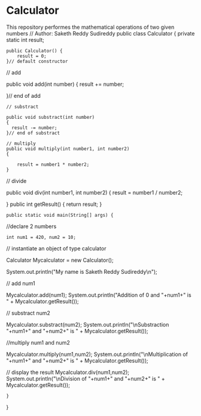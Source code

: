 # Calculator
This repository performes the mathematical operations of two given numbers
// Author: Saketh Reddy Sudireddy
public class Calculator {
    private static int result;

    public Calculator() {
        result = 0;
    }// default constructor



   // add

   public void add(int number)
   {
     result += number;

   }// end of add

    // substract

    public void substract(int number)
    {
      result -= number;
    }// end of substract

    // multiply
    public void multiply(int number1, int number2)
    {

        result = number1 * number2;
    }

// divide

   public void div(int number1, int number2)
   {
      result = number1 / number2;

   }
    public int getResult() {
        return result;
    }

    public static void main(String[] args) {
//declare 2 numbers

	int num1 = 420, num2 = 10;
// instantiate an object of type calculator

Calculator Mycalculator = new Calculator();

System.out.println("My name is Saketh Reddy Sudireddy\n");

// add num1

Mycalculator.add(num1);
System.out.println("Addition of 0 and "+num1+" is " + Mycalculator.getResult());
        
// substract num2


Mycalculator.substract(num2);
System.out.println("\nSubstraction "+num1+" and "+num2+" is " + Mycalculator.getResult());

//multiply num1 and num2


Mycalculator.multiply(num1,num2);
System.out.println("\nMultiplication of "+num1+" and "+num2+" is " + Mycalculator.getResult());

// display the result
Mycalculator.div(num1,num2);
System.out.println("\nDivision of "+num1+" and "+num2+" is " + Mycalculator.getResult());

    }
}
